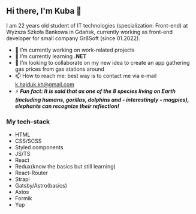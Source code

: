 ## Hi there, I'm Kuba 👋

I am 22 years old student of IT technologies (specialization: Front-end) at Wyższa Szkoła Bankowa in Gdańsk, currently working as front-end developer for small company Gr8Soft (since 01.2022).


- 🔭 I’m currently working on work-related projects
- 🌱 I’m currently learning **.NET**
- 👯 I’m looking to collaborate on my new idea to create an app gathering gas prices from gas stations around
- 📫 How to reach me: best way is to contact me via e-mail k.hajduk.kh@gmail.com
- ⚡ ***Fun fact: It is said that as one of the 8 species living on Earth (including humans, gorillas, dolphins and - interestingly - magpies), elephants can recognize their reflection!***


### My tech-stack
- HTML
- CSS/SCSS
- Styled components
- JS/TS
- React
- Redux(know the basics but still learning)
- React-Router
- Strapi
- Gatsby/Astro(basics)
- Axios
- Formik
- Yup
